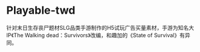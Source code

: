 # Playable-twd

针对末日生存丧尸题材SLG品类手游制作的H5试玩广告买量素材，手游为知名大IP《The Walking dead：Survivors》改编，和趣加的《State of Survival》有异同。
